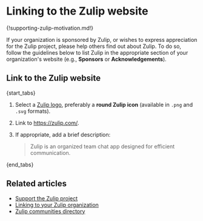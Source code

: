 # Linking to the Zulip website

{!supporting-zulip-motivation.md!}

If your organization is sponsored by Zulip, or wishes to express appreciation
for the Zulip project, please help others find out about Zulip. To do so, follow the
guidelines below to list Zulip in the appropriate section of your organization's
website (e.g., **Sponsors** or **Acknowledgements**).

## Link to the Zulip website

{start_tabs}

1. Select a [Zulip
   logo](https://github.com/zulip/zulip/tree/main/static/images/logo),
   preferably a **round Zulip icon** (available in `.png` and `.svg` formats).

1. Link to <https://zulip.com/>.

2. If appropriate, add a brief description:

   > Zulip is an organized team chat app designed for efficient communication.

{end_tabs}

## Related articles

* [Support the Zulip project](/help/support-zulip-project)
* [Linking to your Zulip organization](/help/linking-to-zulip)
* [Zulip communities directory](/help/communities-directory)
